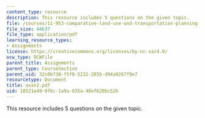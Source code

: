 ```yaml
---
content_type: resource
description: This resource includes 5 questions on the given topic.
file: /courses/11-953-comparative-land-use-and-transportation-planning-spring-2006/18521e499f6c1a9a835a48ef628bc52b_assn2.pdf
file_size: 44637
file_type: application/pdf
learning_resource_types:
- Assignments
license: https://creativecommons.org/licenses/by-nc-sa/4.0/
ocw_type: OCWFile
parent_title: Assignments
parent_type: CourseSection
parent_uid: 32c0b738-f5f0-5232-285b-d94a9267f8e7
resourcetype: Document
title: assn2.pdf
uid: 18521e49-9f6c-1a9a-835a-48ef628bc52b
---
```

This resource includes 5 questions on the given topic.